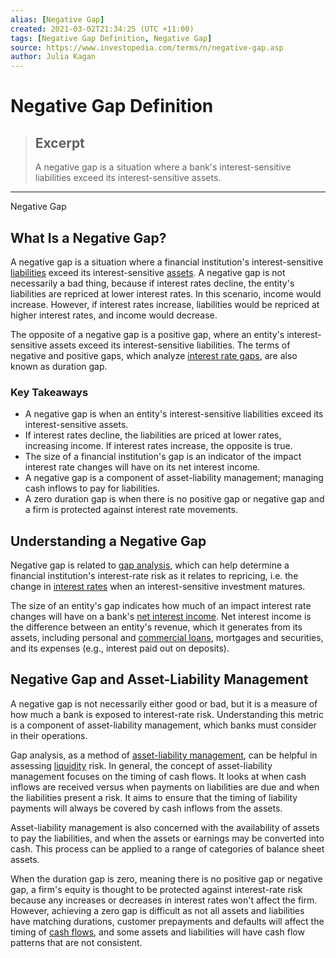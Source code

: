 ```yaml
---
alias: [Negative Gap]
created: 2021-03-02T21:34:25 (UTC +11:00)
tags: [Negative Gap Definition, Negative Gap]
source: https://www.investopedia.com/terms/n/negative-gap.asp
author: Julia Kagan
---
```


# Negative Gap Definition

> ## Excerpt
> A negative gap is a situation where a bank's interest-sensitive liabilities exceed its interest-sensitive assets.

---

Negative Gap
## What Is a Negative Gap?

A negative gap is a situation where a financial institution's interest-sensitive [liabilities](https://www.investopedia.com/terms/l/liability.asp) exceed its interest-sensitive [assets](https://www.investopedia.com/terms/a/asset.asp). A negative gap is not necessarily a bad thing, because if interest rates decline, the entity's liabilities are repriced at lower interest rates. In this scenario, income would increase. However, if interest rates increase, liabilities would be repriced at higher interest rates, and income would decrease.

The opposite of a negative gap is a positive gap, where an entity's interest-sensitive assets exceed its interest-sensitive liabilities. The terms of negative and positive gaps, which analyze [interest rate gaps](https://www.investopedia.com/terms/i/interest-rate-gap.asp), are also known as duration gap.

### Key Takeaways

-   A negative gap is when an entity's interest-sensitive liabilities exceed its interest-sensitive assets.
-   If interest rates decline, the liabilities are priced at lower rates, increasing income. If interest rates increase, the opposite is true.
-   The size of a financial institution's gap is an indicator of the impact interest rate changes will have on its net interest income.
-   A negative gap is a component of asset-liability management; managing cash inflows to pay for liabilities.
-   A zero duration gap is when there is no positive gap or negative gap and a firm is protected against interest rate movements.

## Understanding a Negative Gap

Negative gap is related to [gap analysis](https://www.investopedia.com/terms/g/gap-analysis.asp), which can help determine a financial institution's interest-rate risk as it relates to repricing, i.e. the change in [interest rates](https://www.investopedia.com/terms/i/interestrate.asp) when an interest-sensitive investment matures.

The size of an entity's gap indicates how much of an impact interest rate changes will have on a bank's [net interest income](https://www.investopedia.com/terms/n/net-interest-income.asp). Net interest income is the difference between an entity's revenue, which it generates from its assets, including personal and [commercial loans](https://www.investopedia.com/terms/c/commercial-loan.asp), mortgages and securities, and its expenses (e.g., interest paid out on deposits).

## Negative Gap and Asset-Liability Management

A negative gap is not necessarily either good or bad, but it is a measure of how much a bank is exposed to interest-rate risk. Understanding this metric is a component of asset-liability management, which banks must consider in their operations.

Gap analysis, as a method of [asset-liability management](https://www.investopedia.com/terms/a/asset-liabilitymanagement.asp), can be helpful in assessing [liquidity](https://www.investopedia.com/terms/l/liquidity.asp) risk. In general, the concept of asset-liability management focuses on the timing of cash flows. It looks at when cash inflows are received versus when payments on liabilities are due and when the liabilities present a risk. It aims to ensure that the timing of liability payments will always be covered by cash inflows from the assets.

Asset-liability management is also concerned with the availability of assets to pay the liabilities, and when the assets or earnings may be converted into cash. This process can be applied to a range of categories of balance sheet assets.

When the duration gap is zero, meaning there is no positive gap or negative gap, a firm's equity is thought to be protected against interest-rate risk because any increases or decreases in interest rates won't affect the firm. However, achieving a zero gap is difficult as not all assets and liabilities have matching durations, customer prepayments and defaults will affect the timing of [cash flows](https://www.investopedia.com/terms/c/cashflow.asp), and some assets and liabilities will have cash flow patterns that are not consistent.
